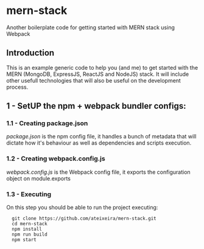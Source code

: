 # mern-stack
Another boilerplate code for getting started with MERN stack using Webpack

## Introduction
This is an example generic code to help you (and me) to get started with the MERN (MongoDB, ExpressJS, ReactJS and NodeJS) stack. It will include other usefull technologies that will also be useful on the development process.

## 1 - SetUP the npm + webpack bundler configs: 

### 1.1 - Creating package.json
*package.json* is the npm config file, it handles a bunch of metadata that will dictate how it's behaviour as well as dependencies and scripts execution.

### 1.2 - Creating webpack.config.js
*webpack.config.js* is the Webpack config file, it exports the configuration object on module.exports

### 1.3 - Executing
On this step you should be able to run the project executing:
```
  git clone https://github.com/ateixeira/mern-stack.git
  cd mern-stack
  npm install
  npm run build 
  npm start
```